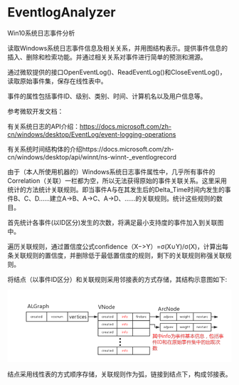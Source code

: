 # EventlogAnalyzer
Win10系统日志事件分析

  读取Windows系统日志事件信息及相关关系，并用图结构表示。提供事件信息的插入、删除和检索功能。并通过相关关系对事件进行简单的预测和溯源。

  通过微软提供的接口OpenEventLog()、ReadEventLog()和CloseEventLog()，读取原始事件集，保存在线性表中。

  事件的属性包括事件ID、级别、类别、时间、计算机名以及用户信息等。

  参考微软开发文档：

   有关系统日志的API介绍：https://docs.microsoft.com/zh-cn/windows/desktop/EventLog/event-logging-operations

   有关系统时间结构体的介绍https://docs.microsoft.com/zh-cn/windows/desktop/api/winnt/ns-winnt-_eventlogrecord

  由于（本人所使用机器的）Windows系统日志事件属性中，几乎所有事件的Correlation（关联）一栏都为空，所以无法获得原始的事件关联关系。这里采用统计的方法统计关联规则。即当事件A与在其发生后的Delta_Time时间内发生的事件B、C、D……建立A->B、A->C、A->D、……的关联规则。统计这些规则的数目。

  首先统计各事件(以ID区分)发生的次数，将满足最小支持度的事件加入到关联图中。

  遍历关联规则，通过置信度公式confidence（X−>Y）=σ(X∪Y)/σ(X)，计算出每条关联规则的置信度，并删除低于最低置信度的规则，剩下的关联规则称强关联规则。

  将结点（以事件ID区分）和关联规则采用邻接表的方式存储，其结构示意图如下:

![邻接表结构示意图](https://github.com/NickRegistered/EventlogAnalyzer/blob/master/pictures/%E4%BA%8B%E4%BB%B6%E5%9B%BE%E7%BB%93%E6%9E%84%E7%A4%BA%E6%84%8F%E5%9B%BE.png)

  结点采用线性表的方式顺序存储，关联规则作为弧，链接到结点下，构成邻接表。

